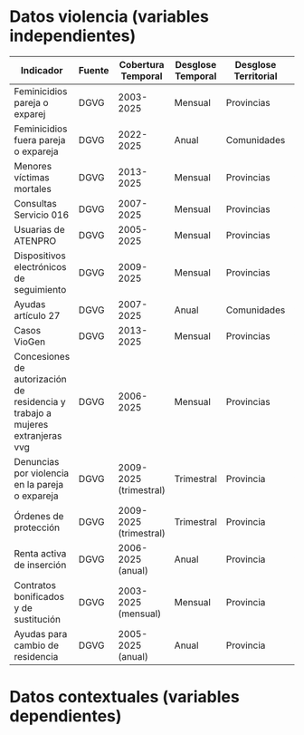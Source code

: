 # Datos violencia (variables independientes)

| Indicador                                                            | Fuente | Cobertura Temporal        | Desglose Temporal | Desglose Territorial | Schema            | Tabla                                     |
|----------------------------------------------------------------------|--------|---------------------------|-------------------|----------------------|-------------------|-------------------------------------------|
| Feminicidios pareja o exparej                                        | DGVG   | 2003-2025                 | Mensual           | Provincias           | violencia_genero  | feminicidios_pareja_expareja              |
| Feminicidios fuera pareja o expareja                                 | DGVG   | 2022-2025                 | Anual             | Comunidades          | violencia_genero  | feminicidios_fuera_pareja_expareja        |
| Menores víctimas mortales                                            | DGVG   | 2013-2025                 | Mensual           | Provincias           | violencia_genero  | menores_victimas_mortales                 |
| Consultas Servicio 016                                               | DGVG   | 2007-2025                 | Mensual           | Provincias           | violencia_genero  | servicio_016                              |
| Usuarias de ATENPRO                                                  | DGVG   | 2005-2025                 | Mensual           | Provincias           | violencia_genero  | usuarias_atenpro                          |
| Dispositivos electrónicos de seguimiento                             | DGVG   | 2009-2025                 | Mensual           | Provincias           | violencia_genero  | dispositivos_electronicos_seguimiento     |
| Ayudas artículo 27                                                   | DGVG   | 2007-2025                 | Anual             | Comunidades          | violencia_genero  | ayudas_articulo_27                        |
| Casos VioGen                                                         | DGVG   | 2013-2025                 | Mensual           | Provincias           | violencia_genero  | viogen                                    |
| Concesiones de autorización de residencia y trabajo a mujeres extranjeras vvg | DGVG   | 2006-2025                 | Mensual           | Provincias           | violencia_genero  | autarizaciones_residencia_trabajo_vvg     |
| Denuncias por violencia en la pareja o expareja                      | DGVG   | 2009-2025 (trimestral)    | Trimestral        | Provincia            | violencia_genero  | denuncias_vg_pareja                       |
| Órdenes de protección                                                | DGVG   | 2009-2025 (trimestral)    | Trimestral        | Provincia            | violencia_genero  | ordenes_proteccion                        |
| Renta activa de inserción                                            | DGVG   | 2006-2025 (anual)         | Anual             | Provincia            | violencia_genero  | renta_activa_insercion                    |
| Contratos bonificados y de sustitución                               | DGVG   | 2003-2025 (mensual)       | Mensual           | Provincia            | violencia_genero  | contratos_bonificados_sustitucion         |
| Ayudas para cambio de residencia                                     | DGVG   | 2005-2025 (anual)         | Anual             | Provincia            | violencia_genero  | ayudas_cambio_residencia                  |

# Datos contextuales (variables dependientes)